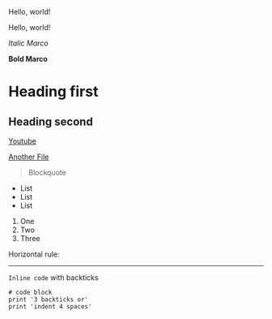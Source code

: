 Hello, world!

Hello, world!

*Italic Marco*

**Bold Marco**

# Heading first

## Heading second

[Youtube](https://www.youtube.com/)

[Another File](sample.md)

> Blockquote

* List
* List
* List

1. One
2. Two
3. Three

Horizontal rule:

---

`Inline code` with backticks

```
# code block
print '3 backticks or'
print 'indent 4 spaces'
```
